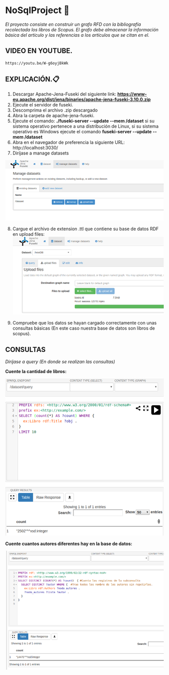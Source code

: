# NoSqlProject 🚀

_El proyecto consiste en construir un grafo RFD con la bibliografía recolectada los libros de Scopus. El grafo debe almacenar la información básica del artículo y las referencias a los artículos que se citan en el._

## VIDEO EN YOUTUBE.
```
https://youtu.be/W-g6oyjBkWk

```

## EXPLICACIÓN.📋 

1. Descargar Apache-Jena-Fuseki del siguiente link: 
**https://www-eu.apache.org/dist/jena/binaries/apache-jena-fuseki-3.10.0.zip**
2. Ejecute el servidor de fuseki.
3. Descomprima el archivo .zip descargado
4. Abra la carpeta de apache-jena-fuseki.
5. Ejecute el comando: **./fuseki-server --update --mem /dataset** si su sistema operativo pertenece a una distribución de Linux, si su sistema operativo es Windows ejecute el comando **fuseki-server  --update  --mem /dataset**
6. Abra en el navegador de preferencia la siguiente URL: http://localhost:3030/
7. Diríjase a manage datasets

![alt text](https://github.com/carlosacg/NoSqlProject/blob/master/Images/1.png)

8. Cargue el archivo de extension .ttl que contiene su base de datos  RDF en upload files: 
![alt text](https://github.com/carlosacg/NoSqlProject/blob/master/Images/2.png)

9. Compruebe que los datos se hayan cargado correctamente con unas consultas básicas (En este caso nuestra base de datos son libros de scopus).

## CONSULTAS 
_Diríjase a query (En donde se realizan las consultas)_


**Cuente la cantidad de libros:**

![alt text](https://github.com/carlosacg/NoSqlProject/blob/master/Images/3)

**Cuente cuantos autores diferentes hay en la base de datos:**


![alt text](https://github.com/carlosacg/NoSqlProject/blob/master/Images/4.png)

